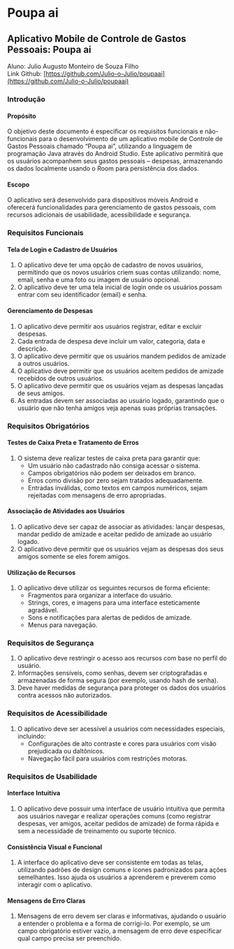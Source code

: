 # Poupa ai

## Aplicativo Mobile de Controle de Gastos Pessoais: Poupa ai

Aluno: Julio Augusto Monteiro de Souza Filho  
Link Github: [https://github.com/Julio-o-Julio/poupaai](https://github.com/Julio-o-Julio/poupaai)

### Introdução

#### Propósito
O objetivo deste documento é especificar os requisitos funcionais e não-funcionais para o desenvolvimento de um aplicativo mobile de Controle de Gastos Pessoais chamado “Poupa ai”, utilizando a linguagem de programação Java através do Android Studio. Este aplicativo permitirá que os usuários acompanhem seus gastos pessoais – despesas, armazenando os dados localmente usando o Room para persistência dos dados.

#### Escopo
O aplicativo será desenvolvido para dispositivos móveis Android e oferecerá funcionalidades para gerenciamento de gastos pessoais, com recursos adicionais de usabilidade, acessibilidade e segurança.

### Requisitos Funcionais

#### Tela de Login e Cadastro de Usuários
1. O aplicativo deve ter uma opção de cadastro de novos usuários, permitindo que os novos usuários criem suas contas utilizando: nome, email, senha e uma foto ou imagem de usuário opcional.
2. O aplicativo deve ter uma tela inicial de login onde os usuários possam entrar com seu identificador (email) e senha.

#### Gerenciamento de Despesas
1. O aplicativo deve permitir aos usuários registrar, editar e excluir despesas.
2. Cada entrada de despesa deve incluir um valor, categoria, data e descrição.
3. O aplicativo deve permitir que os usuários mandem pedidos de amizade a outros usuários.
4. O aplicativo deve permitir que os usuários aceitem pedidos de amizade recebidos de outros usuários.
5. O aplicativo deve permitir que os usuários vejam as despesas lançadas de seus amigos.
6. As entradas devem ser associadas ao usuário logado, garantindo que o usuário que não tenha amigos veja apenas suas próprias transações.

### Requisitos Obrigatórios

#### Testes de Caixa Preta e Tratamento de Erros
1. O sistema deve realizar testes de caixa preta para garantir que:
   - Um usuário não cadastrado não consiga acessar o sistema.
   - Campos obrigatórios não podem ser deixados em branco.
   - Erros como divisão por zero sejam tratados adequadamente.
   - Entradas inválidas, como textos em campos numéricos, sejam rejeitadas com mensagens de erro apropriadas.

#### Associação de Atividades aos Usuários
1. O aplicativo deve ser capaz de associar as atividades: lançar despesas, mandar pedido de amizade e aceitar pedido de amizade ao usuário logado.
2. O aplicativo deve permitir que os usuários vejam as despesas dos seus amigos somente se eles forem amigos.

#### Utilização de Recursos
1. O aplicativo deve utilizar os seguintes recursos de forma eficiente:
   - Fragmentos para organizar a interface do usuário.
   - Strings, cores, e imagens para uma interface esteticamente agradável.
   - Sons e notificações para alertas de pedidos de amizade.
   - Menus para navegação.

### Requisitos de Segurança

1. O aplicativo deve restringir o acesso aos recursos com base no perfil do usuário.
2. Informações sensíveis, como senhas, devem ser criptografadas e armazenadas de forma segura (por exemplo, usando hash de senha).
3. Deve haver medidas de segurança para proteger os dados dos usuários contra acessos não autorizados.

### Requisitos de Acessibilidade

1. O aplicativo deve ser acessível a usuários com necessidades especiais, incluindo:
   - Configurações de alto contraste e cores para usuários com visão prejudicada ou daltônicos.
   - Navegação fácil para usuários com restrições motoras.

### Requisitos de Usabilidade

#### Interface Intuitiva
1. O aplicativo deve possuir uma interface de usuário intuitiva que permita aos usuários navegar e realizar operações comuns (como registrar despesas, ver amigos, aceitar pedidos de amizade) de forma rápida e sem a necessidade de treinamento ou suporte técnico.

#### Consistência Visual e Funcional
1. A interface do aplicativo deve ser consistente em todas as telas, utilizando padrões de design comuns e ícones padronizados para ações semelhantes. Isso ajuda os usuários a aprenderem e preverem como interagir com o aplicativo.

#### Mensagens de Erro Claras
1. Mensagens de erro devem ser claras e informativas, ajudando o usuário a entender o problema e a forma de corrigi-lo. Por exemplo, se um campo obrigatório estiver vazio, a mensagem de erro deve especificar qual campo precisa ser preenchido.
